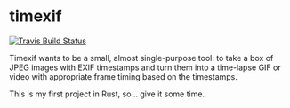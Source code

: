 # timexif

[![Travis Build Status](https://travis-ci.org/barometz/timexif.svg?branch=master)](https://travis-ci.org/barometz/timexif)

Timexif wants to be a small, almost single-purpose tool: to take a box of JPEG images with EXIF timestamps and turn them into a time-lapse GIF or video with appropriate frame timing based on the timestamps.

This is my first project in Rust, so .. give it some time.
